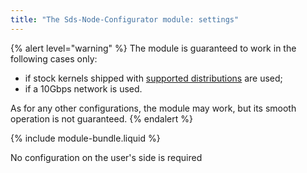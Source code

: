 ```yaml
---
title: "The Sds-Node-Configurator module: settings"
---
```

{% alert level="warning" %}
The module is guaranteed to work in the following cases only:
- if stock kernels shipped with [supported distributions](../../supported_versions.html#linux) are used;
- if a 10Gbps network is used.

As for any other configurations, the module may work, but its smooth operation is not guaranteed.
{% endalert %}

{% include module-bundle.liquid %}

No configuration on the user's side is required
